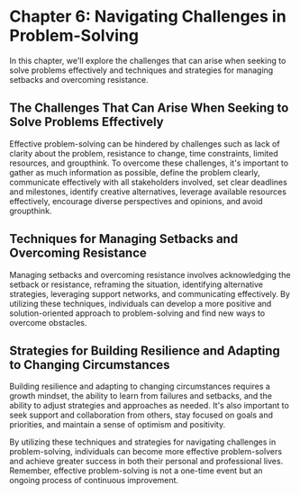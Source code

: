 Chapter 6: Navigating Challenges in Problem-Solving
===================================================

In this chapter, we'll explore the challenges that can arise when seeking to solve problems effectively and techniques and strategies for managing setbacks and overcoming resistance.

The Challenges That Can Arise When Seeking to Solve Problems Effectively
------------------------------------------------------------------------

Effective problem-solving can be hindered by challenges such as lack of clarity about the problem, resistance to change, time constraints, limited resources, and groupthink. To overcome these challenges, it's important to gather as much information as possible, define the problem clearly, communicate effectively with all stakeholders involved, set clear deadlines and milestones, identify creative alternatives, leverage available resources effectively, encourage diverse perspectives and opinions, and avoid groupthink.

Techniques for Managing Setbacks and Overcoming Resistance
----------------------------------------------------------

Managing setbacks and overcoming resistance involves acknowledging the setback or resistance, reframing the situation, identifying alternative strategies, leveraging support networks, and communicating effectively. By utilizing these techniques, individuals can develop a more positive and solution-oriented approach to problem-solving and find new ways to overcome obstacles.

Strategies for Building Resilience and Adapting to Changing Circumstances
-------------------------------------------------------------------------

Building resilience and adapting to changing circumstances requires a growth mindset, the ability to learn from failures and setbacks, and the ability to adjust strategies and approaches as needed. It's also important to seek support and collaboration from others, stay focused on goals and priorities, and maintain a sense of optimism and positivity.

By utilizing these techniques and strategies for navigating challenges in problem-solving, individuals can become more effective problem-solvers and achieve greater success in both their personal and professional lives. Remember, effective problem-solving is not a one-time event but an ongoing process of continuous improvement.
